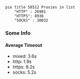 
```mermaid
pie title 58512 Proxies in list
    "HTTP" : 26981
    "HTTPS": 8936
    "SOCKS" : 30032
```

### Some Info
#### Average Timeout

- mixed: 3.6s
- http: 1.9s
- https: 8.2s
- socks: 5.2s